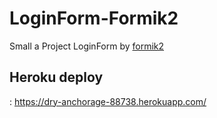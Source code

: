 # LoginForm-Formik2

Small a Project LoginForm by [formik2](https://formik.org/)

## Heroku deploy

:
https://dry-anchorage-88738.herokuapp.com/
